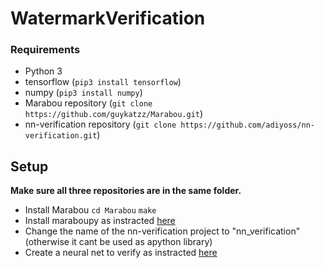 # WatermarkVerification

### Requirements
- Python 3
- tensorflow (`pip3 install tensorflow`)
- numpy (`pip3 install numpy`)
- Marabou repository (`git clone https://github.com/guykatzz/Marabou.git`)
- nn-verification repository (`git clone https://github.com/adiyoss/nn-verification.git`)

## Setup
**Make sure all three repositories are in the same folder.**
- Install Marabou
    `cd Marabou`
    `make`
- Install maraboupy as instracted [here](https://github.com/guykatzz/Marabou/tree/master/maraboupy)
- Change the name of the nn-verification project to "nn_verification" (otherwise it cant be used as apython library)
- Create a neural net to verify as instracted [here](https://github.com/adiyoss/nn-verification) 